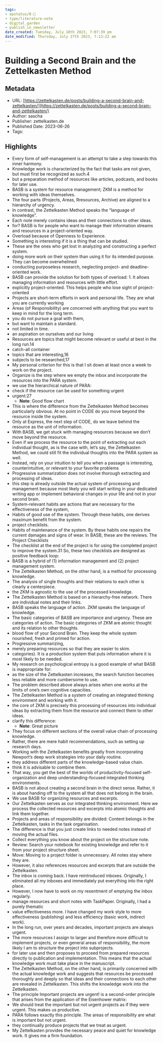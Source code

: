 ```yaml
---
tags: 
- epstatus/0-🌰
- type/literature-note
- digital_garden
- publish_in_newsletter
date_created: Tuesday, July 18th 2023, 7:07:39 pm
date_modified: Thursday, July 27th 2023, 7:13:22 am
---
```

# Building a Second Brain and the Zettelkasten Method

## Metadata
* URL: [https://zettelkasten.de/posts/building-a-second-brain-and-zettelkasten/](https://zettelkasten.de/posts/building-a-second-brain-and-zettelkasten/)
* Author: sascha
* Publisher: zettelkasten.de
* Published Date: 2023-06-26
* Tags: 

## Highlights
* Every form of self-management is an attempt to take a step towards this inner harmony.
* Knowledge work is characterized by the fact that tasks are not given, but must first be recognized as such.4
* but a preparation method of resources like articles, podcasts, and books for later use.
* BASB is a system for resource management; ZKM is a method for working with ideas themselves.
* The four parts (Projects, Areas, Rresources, Archive) are aligned to a hierarchy of urgency.
* In contrast, the Zettelkasten Method speaks the “language of knowledge”.
* Each note merely contains ideas and their connections to other ideas.
* for? BASB is for people who want to manage their information streams and resources in a project-oriented way.
* Overload because of Openness to Experience.
* Something is interesting if it is a thing that can be studied.
* These are the ones who get lost in analyzing and constructing a perfect system.
* doing more work on their system than using it for its intended purpose. They can become overwhelmed
* conducting purposeless research, neglecting project- and deadline-oriented work.
* BASB can provide the solution for both types of overload: 1. It allows managing information and resources with little effort.
* explicitly project-oriented. This helps people who lose sight of project-oriented
* Projects are short-term efforts in work and personal life. They are what you are currently working
* Areas (of Responsibility) are concerned with anything that you want to keep in mind for the long term.
* you do not pursue a goal with them,
* but want to maintain a standard.
* not limited in time.
* an aspiration on ourselves and our living
* Resources are topics that might become relevant or useful at best in the long run.14
* catch-all container
* topics that are interesting,16
* subjects to be researched,17
* My personal criterion for this is that I sit down at least once a week to work on the project.
* Organize is the step where we empty the inbox and incorporate the resources into the PARA system.
* we use the hierarchical nature of PARA:
* check if the resource can be used for something urgent
* urgent:27
  * **Note**: Good flow chart
* This is where the difference from the Zettelkasten Method becomes particularly obvious. At no point in CODE do you move beyond the resource inside the system.
* Only at Express, the next step of CODE, do we leave behind the resource as the unit of information.
* With BASB, we get stuck with managing resources because we don’t move beyond the resource.
* Even if we process the resource to the point of extracting out each individual thought, as is the case with, let’s say, the Zettelkasten Method, we could still fit the individual thoughts into the PARA system as well.
* Instead, rely on your intuition to tell you when a passage is interesting, counterintuitive, or relevant to your favorite problems
* Progressive summarization does not involve thorough extracting and processing of ideas.
* this step is already outside the actual system of processing and management because most likely you will start writing in your dedicated writing app or implement behavioral changes in your life and not in your second brain.
* System-relevant habits are actions that are necessary for the effectiveness of the system,
* Habits of good use of the system. Through these habits, one derives maximum benefit from the system.
* project checklists.
* Habits of maintenance of the system. By these habits one repairs the current damages and signs of wear. In BASB, these are the reviews. The Project Checklists
* The checklist at the end of the project is for using the completed project to improve the system.31 So, these two checklists are designed as positive feedback loop:
* BASB is a hybrid of (1) information management and (2) project management system.
* The Zettelkasten Method, on the other hand, is a method for processing knowledge.
* The analysis of single thoughts and their relations to each other is clearly a centerpiece.
* the ZKM is agnostic to the use of the processed knowledge.
* The Zettelkasten Method is based on a hierarchy-free network. There are individual notes and their links.
* BASB speaks the language of action. ZKM speaks the language of knowledge.
* The basic categories of BASB are importance and urgency. These are categories of action. The basic categories of ZKM are atomic thought and its relation to other thoughts.
* blood flow of your Second Brain. They keep the whole system nourished, fresh and primed for action.
* Progressive summarizing,
* merely preparing resources so that they are easier to skim.
* categories). It is a production system that puts information where it is most likely to be needed.
* My research on psychological entropy is a good example of what BASB is inappropriate for:
* as the size of the Zettelkasten increases, the search function becomes less reliable and more cumbersome to use.
* The problem described above always arises when one works at the limits of one’s own cognitive capacities.
* The Zettelkasten Method is a system of creating an integrated thinking environment and working with it.
* the core of ZKM is precisely this processing of resources into individual ideas by extracting them from the resource and connect them to other ideas.
* clarify this difference:
  * **Note**: Great picture
* They focus on different sections of the overall value chain of processing knowledge.
* Rather, there are mere habit recommendations, such as setting up research days.
* Working with the Zettelkasten benefits greatly from incorporating Newport’s deep work strategies into your daily routine.
* they address different parts of the knowledge-based value chain.
* think it is advisable to combine them.
* That way, you get the best of the worlds of productivity-focused self-organization and deep understanding-focused integrated thinking environments.
* BASB is not about creating a second brain in the direct sense. Rather, it is about handing off to the system all that does not belong in the brain.
* We use BASB for organizing resources and excerpts.
* Our Zettelkasten serves as our integrated thinking environment. Here we process the collected resources and excerpts into atomic thoughts and link them together.
* Projects and areas of responsibility are divided: Content belongs in the Zettelkasten, tasks in the task organisation.
* The difference is that you just create links to needed notes instead of moving the actual files.
* Collect everything you know about the project on the structure note.
* Review: Search your notebook for existing knowledge and refer to it from your project structure sheet.
* Move: Moving to a project folder is unnecessary. All notes stay where they are.
* However, it also references resources and excerpts that are outside the Zettelkasten.
* The inbox is coming back. I have reintroduced inboxes. Originally, I eliminated all my inboxes and immediately put everything into the right place.
* However, I now have to work on my resentment of emptying the inbox regularly.
* manage resources and short notes with TaskPaper. Originally, I had a purely thematic
* value effectiveness more. I have changed my work style to more effectiveness (publishing) and less efficiency (basic work, indirect work).
* In the long run, over years and decades, important projects are always urgent.
* The more resources I assign to larger and therefore more difficult to implement projects, or even general areas of responsibility, the more likely I am to structure the project into subprojects.
* for later use and then proposes to proceed from prepared resources directly to publication and implementation. This means that the actual knowledge work must take place in the manuscript.
* The Zettelkasten Method, on the other hand, is primarily concerned with the actual knowledge work and suggests that resources be processed thoroughly and deeply so that ideas and their connections to each other are revealed in Zettelkasten. This shifts the knowledge work into the Zettelkasten.
* The principle Important projects are urgent! is a second-order principle that arises from the application of the Eisenhower matrix:
* We should treat the important but not urgent projects as if they were urgent. This makes us productive.
* PARA follows exactly this principle. The areas of responsibility are what is important but not urgent.
* they continually produce projects that we treat as urgent.
* My Zettelkasten provides the necessary peace and quiet for knowledge work. It gives me a firm foundation.
